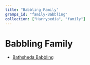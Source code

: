 ```yaml
---
title: "Babbling Family"
gramps_id: "family-Babbling"
collection: ["Harrypedia", "family"]
---
```


# Babbling Family

- [Bathsheda Babbling](/Harrypedia/people/Babbling/Bathsheda/)
